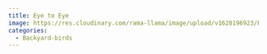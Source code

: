 ```yaml
---
title: Eye to Eye
image: https://res.cloudinary.com/rama-llama/image/upload/v1628196923/Female_Hummingbird_nlf1c2.jpg
categories:
  - Backyard-birds
---
```


